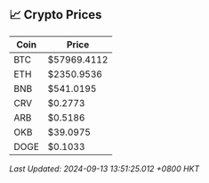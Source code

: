 ## 📈 Crypto Prices

| Coin | Price |
| ---- | ----- |
| BTC | $57969.4112 |
| ETH | $2350.9536 |
| BNB | $541.0195 |
| CRV | $0.2773 |
| ARB | $0.5186 |
| OKB | $39.0975 |
| DOGE | $0.1033 |

_Last Updated: 2024-09-13 13:51:25.012 +0800 HKT_